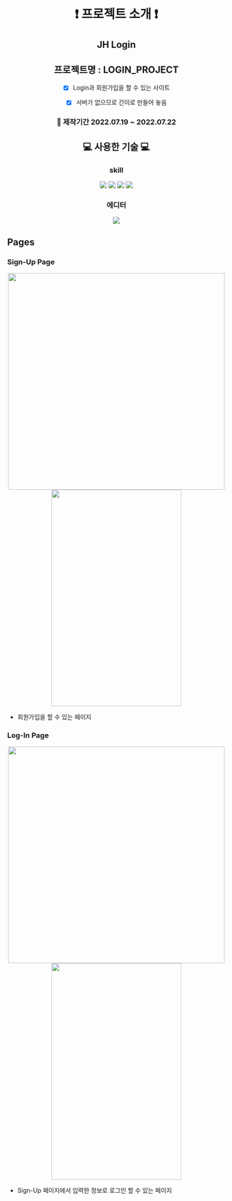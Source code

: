 <div align="center">

# :exclamation: 프로젝트 소개 :exclamation:

## JH Login

## 프로젝트명 : LOGIN_PROJECT

- [x] Login과 회원가입을 할 수 있는 사이트

- [x] 서버가 없으므로 간이로 만들어 놓음

### :date: 제작기간 2022.07.19 ~ 2022.07.22

## :computer: 사용한 기술 :computer:

### skill

<img src="https://img.shields.io/badge/html5-E34F26?style=for-the-badge&logo=html5&logoColor=white"> <img src="https://img.shields.io/badge/css-1572B6?style=for-the-badge&logo=css3&logoColor=white"> <img src="https://img.shields.io/badge/javascript-F7DF1E?style=for-the-badge&logo=javascript&logoColor=black"> <img src="https://img.shields.io/badge/react-61DAFB?style=for-the-badge&logo=react&logoColor=black">

### 에디터

  <img src="https://img.shields.io/badge/visualstudio-007ACC?style=for-the-badge&logo=visualstudio&logoColor=white">
  
</div>

## Pages

### Sign-Up Page

<div align="center">

<img src="https://user-images.githubusercontent.com/106130435/184127715-f63f603e-9864-4956-84ac-085f537b13d9.png" width="500" height="500"/><img src="https://user-images.githubusercontent.com/106130435/184127749-22ab83b8-9eaf-491d-8b36-87ab047e7430.png" width="300" height="500"/>

</div>

- 회원가입을 할 수 있는 페이지

### Log-In Page

<div align="center">

<img src="https://user-images.githubusercontent.com/106130435/184127520-cef49232-a5ca-4fe3-a6e9-8ab628b4324d.png" width="500" height="500" /><img src="https://user-images.githubusercontent.com/106130435/184127583-19b94cb2-1068-496e-8842-56e1fb052cab.png" width="300" height="500"/>

</div>

- Sign-Up 페이지에서 입력한 정보로 로그인 할 수 있는 페이지
